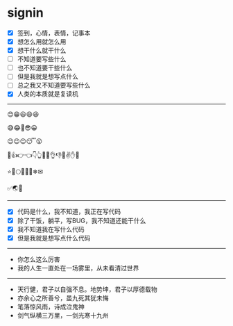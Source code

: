 # signin

- [x] 签到，心情，表情，记事本
- [x] 想怎么用就怎么用
- [x] 想干什么就干什么
- [ ] 不知道要写些什么
- [ ] 也不知道要干些什么
- [ ] 但是我就是想写点什么
- [ ] 总之我又不知道要写些什么
- [x] 人类的本质就是复读机

---

😊😁😃😄😆

😅😂🤣😎😀

😉😉😉😴😮

👐👍👉👈👇👆👊👋👌👎🙏✌✋✊

⭐🌙🌕🌔🌓🌑❄✉

✅🌏👀

---

- [x] 代码是什么，我不知道，我正在写代码
- [x] 除了干饭，躺平，写BUG，我不知道还能干什么
- [x] 我不知道我在写什么代码
- [x] 但是我就是想写点什么代码

---

- 你怎么这么厉害
- 我的人生一直处在一场雾里，从未看清过世界

---

- 天行健，君子以自强不息。地势坤，君子以厚德载物
- 亦余心之所善兮，虽九死其犹未悔
- 笔落惊风雨，诗成泣鬼神
- 剑气纵横三万里，一剑光寒十九州
